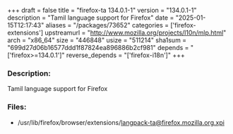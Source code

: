 +++
draft = false
title = "firefox-ta 134.0.1-1"
version = "134.0.1-1"
description = "Tamil language support for Firefox"
date = "2025-01-15T12:17:43"
aliases = "/packages/73652"
categories = ['firefox-extensions']
upstreamurl = "http://www.mozilla.org/projects/l10n/mlp.html"
arch = "x86_64"
size = "446848"
usize = "511214"
sha1sum = "699d27d06b16577ddd1f87824ea896886b2cf981"
depends = "['firefox>=134.0.1']"
reverse_depends = "['firefox-i18n']"
+++
### Description: 
Tamil language support for Firefox

### Files: 
* /usr/lib/firefox/browser/extensions/langpack-ta@firefox.mozilla.org.xpi
